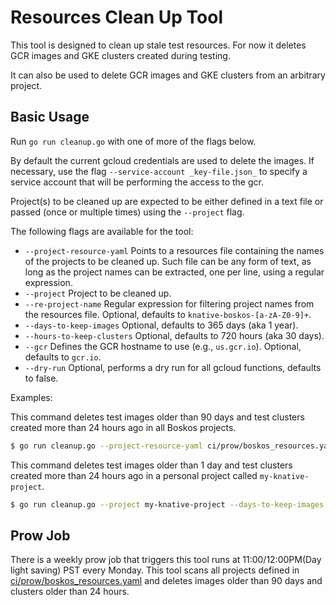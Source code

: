 # Resources Clean Up Tool

This tool is designed to clean up stale test resources. For now it deletes GCR
images and GKE clusters created during testing.

It can also be used to delete GCR images and GKE clusters from an arbitrary
project.

## Basic Usage

Run `go run cleanup.go` with one of more of the flags below.

By default the current gcloud credentials are used to delete the images. If
necessary, use the flag `--service-account _key-file.json_` to specify a service
account that will be performing the access to the gcr.

Project(s) to be cleaned up are expected to be either defined in a text file or
passed (once or multiple times) using the `--project` flag.

The following flags are available for the tool:

- `--project-resource-yaml` Points to a resources file containing the names of
  the projects to be cleaned up. Such file can be any form of text, as long as
  the project names can be extracted, one per line, using a regular expression.
- `--project` Project to be cleaned up.
- `--re-project-name` Regular expression for filtering project names from the
  resources file. Optional, defaults to `knative-boskos-[a-zA-Z0-9]+`.
- `--days-to-keep-images` Optional, defaults to 365 days (aka 1 year).
- `--hours-to-keep-clusters` Optional, defaults to 720 hours (aka 30 days).
- `--gcr` Defines the GCR hostname to use (e.g., `us.gcr.io`). Optional,
  defaults to `gcr.io`.
- `--dry-run` Optional, performs a dry run for all gcloud functions, defaults to
  false.

Examples:

This command deletes test images older than 90 days and test clusters created
more than 24 hours ago in all Boskos projects.

```sh
$ go run cleanup.go --project-resource-yaml ci/prow/boskos_resources.yaml --days-to-keep-images 90 --hours-to-keep-clusters 24`
```

This command deletes test images older than 1 day and test clusters created more
than 24 hours ago in a personal project called `my-knative-project`.

```sh
$ go run cleanup.go --project my-knative-project --days-to-keep-images 1 --hours-to-keep-clusters 24`
```

## Prow Job

There is a weekly prow job that triggers this tool runs at 11:00/12:00PM(Day
light saving) PST every Monday. This tool scans all projects defined in
[ci/prow/boskos_resources.yaml](/ci/prow/boskos_resources.yaml) and deletes
images older than 90 days and clusters older than 24 hours.
